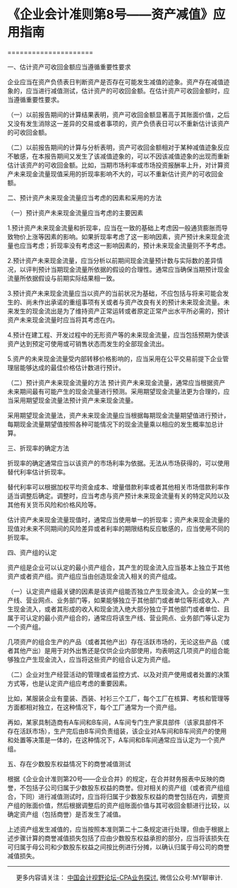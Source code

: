 ﻿# 《企业会计准则第8号——资产减值》应用指南
=====================

一、估计资产可收回金额应当遵循重要性要求

企业应当在资产负债表日判断资产是否存在可能发生减值的迹象。资产存在减值迹象的，应当进行减值测试，估计资产的可收回金额。在估计资产可收回金额时，应当遵循重要性要求。

（一）以前报告期间的计算结果表明，资产可收回金额显著高于其账面价值，之后又没有发生消除这一差异的交易或者事项的，资产负债表日可以不重新估计该资产的可收回金额。

（二）以前报告期间的计算与分析表明，资产可收回金额相对于某种减值迹象反应不敏感，在本报告期间又发生了该减值迹象的，可以不因该减值迹象的出现而重新估计该资产的可收回金额。比如，当期市场利率或市场投资报酬率上升，对计算资产未来现金流量现值采用的折现率影响不大的，可以不重新估计资产的可收回金额。

二、预计资产未来现金流量应当考虑的因素和采用的方法

（一）预计资产未来现金流量应当考虑的主要因素

1.预计资产未来现金流量和折现率，应当在一致的基础上考虑因一般通货膨胀而导致物价上涨等因素的影响。如果折现率考虑了这一影响因素，资产预计未来现金流量也应当考虑；折现率没有考虑这一影响因素的，预计未来现金流量则不予考虑。

2.预计资产未来现金流量，应当分析以前期间现金流量预计数与实际数的差异情况，以评判预计当期现金流量所依据的假设的合理性。通常应当确保当期预计现金流量所依据假设与前期实际结果相一致。

3.预计资产未来现金流量应当以资产的当前状况为基础，不应包括与将来可能会发生的、尚未作出承诺的重组事项有关或者与资产改良有关的预计未来现金流量。未来发生的现金流出是为了维持资产正常运转或者原定正常产出水平所必需的，预计资产未来现金流量时应当将其考虑在内。

4.预计在建工程、开发过程中的无形资产等的未来现金流量，应当包括预期为使该资产达到预定可使用或可销售状态而发生的全部现金流出。

5.资产的未来现金流量受内部转移价格影响的，应当采用在公平交易前提下企业管理层能够达成的最佳价格估计数进行预计。

（二）预计资产未来现金流量的方法 预计资产未来现金流量，通常应当根据资产未来期间最有可能产生的现金流量进行预测。采用期望现金流量法更为合理的，应当采用期望现金流量法预计资产未来现金流量。

采用期望现金流量法，资产未来现金流量应当根据每期现金流量期望值进行预计，每期现金流量期望值按照各种可能情况下的现金流量乘以相应的发生概率加总计算。

三、折现率的确定方法

折现率的确定通常应当以该资产的市场利率为依据。无法从市场获得的，可以使用替代利率估计折现率。

替代利率可以根据加权平均资金成本、增量借款利率或者其他相关市场借款利率作适当调整后确定。调整时，应当考虑与资产预计未来现金流量有关的特定风险以及其他有关货币风险和价格风险等。

估计资产未来现金流量现值时，通常应当使用单一的折现率；资产未来现金流量的现值对未来不同期间的风险差异或者利率的期限结构反应敏感的，应当使用不同的折现率。

四、资产组的认定

资产组是企业可以认定的最小资产组合，其产生的现金流入应当基本上独立于其他资产或者资产组。资产组应当由创造现金流入相关的资产组成。

（一）认定资产组最关键的因素是该资产组能否独立产生现金流入。企业的某一生产线、营业网点、业务部门等，如果能够独立于其他部门或者单位等形成收入、产生现金流入，或者其形成的收入和现金流入绝大部分独立于其他部门或者单位、且属于可认定的最小资产组合的，通常应将该生产线、营业网点、业务部门等认定为一个资产组。

几项资产的组合生产的产品（或者其他产出）存在活跃市场的，无论这些产品（或者其他产出）是用于对外出售还是仅供企业内部使用，均表明这几项资产的组合能够独立产生现金流入，应当将这些资产的组合认定为资产组。

（二）企业对生产经营活动的管理或者监控方式、以及对资产使用或者处置的决策方式等，也是认定资产组应考虑的重要因素。

比如，某服装企业有童装、西装、衬衫三个工厂，每个工厂在核算、考核和管理等方面都相对独立，在这种情况下，每个工厂通常为一个资产组。

再如，某家具制造商有A车间和B车间，A车间专门生产家具部件（该家具部件不存在活跃市场），生产完后由B车间负责组装，该企业对A车间和B车间资产的使用和处置等决策是一体的，在这种情况下，A车间和B车间通常应当认定为一个资产组。

五、存在少数股东权益情况下的商誉减值测试

根据《企业会计准则第20号——企业合并》的规定，在合并财务报表中反映的商誉，不包括子公司归属于少数股东权益的商誉。但对相关的资产组（或者资产组组合，下同）进行减值测试时，应当将归属于少数股东权益的商誉包括在内，调整资产组的账面价值，然后根据调整后的资产组账面价值与其可收回金额进行比较，以确定资产组（包括商誉）是否发生了减值。

上述资产组发生减值的，应当按照本准则第二十二条规定进行处理，但由于根据上述步骤计算的商誉减值损失包括了应由少数股东权益承担的部分，应当将该损失在可归属于母公司和少数股东权益之间按比例进行分摊，以确认归属于母公司的商誉减值损失。

* * *

     更多内容请关注： [中国会计视野论坛-CPA业务探讨.](https://bbs.esnai.com/thread-5354530-1-3.html) 微信公众号:MY聊审计.